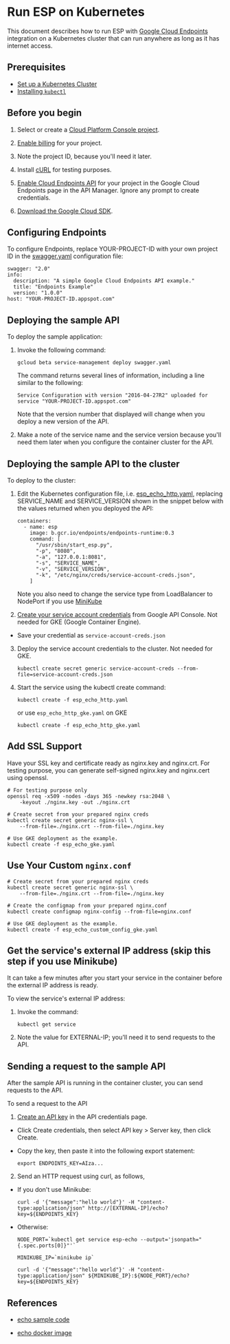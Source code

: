 # Run ESP on Kubernetes

This document describes how to run ESP with
[Google Cloud Endpoints](https://cloud.google.com/endpoints/) integration on a
Kubernetes cluster that can run anywhere as long as it has internet access.

## Prerequisites

* [Set up a Kubernetes Cluster](http://kubernetes.io/docs/getting-started-guides/)
* [Installing `kubectl`](http://kubernetes.io/docs/user-guide/prereqs/)

## Before you begin

1. Select or create a [Cloud Platform Console project](https://console.cloud.google.com/project).

2. [Enable billing](https://support.google.com/cloud/answer/6293499#enable-billing) for your project.

3. Note the project ID, because you'll need it later.

4. Install [cURL](https://curl.haxx.se/download.html) for testing purposes.

5. [Enable Cloud Endpoints API](https://console.cloud.google.com/apis/api/endpoints.googleapis.com/overview)
   for your project in the Google Cloud Endpoints page in the API Manager.
   Ignore any prompt to create credentials.

6. [Download the Google Cloud SDK](https://cloud.google.com/sdk/docs/quickstarts).

## Configuring Endpoints

To configure Endpoints, replace YOUR-PROJECT-ID with your own project ID in
the [swagger.yaml](swagger.yaml) configuration file:
    
   ```
   swagger: "2.0"
   info:
     description: "A simple Google Cloud Endpoints API example."
     title: "Endpoints Example"
     version: "1.0.0"
   host: "YOUR-PROJECT-ID.appspot.com"
   ```

## Deploying the sample API

To deploy the sample application:

1. Invoke the following command:

   ```
   gcloud beta service-management deploy swagger.yaml
   ```

   The command returns several lines of information, including a line similar to the following:

   ```
   Service Configuration with version "2016-04-27R2" uploaded for service "YOUR-PROJECT-ID.appspot.com"
   ```

   Note that the version number that displayed will change when you deploy a new
version of the API.

2. Make a note of the service name and the service version because you'll need
them later when you configure the container cluster for the API.

## Deploying the sample API to the cluster #

To deploy to the cluster:

1. Edit the Kubernetes configuration file,
i.e. [esp_echo_http.yaml](esp_echo_http.yaml),
replacing SERVICE_NAME and SERVICE_VERSION shown in the snippet below with the
values returned when you deployed the API:

   ```
   containers:
     - name: esp
       image: b.gcr.io/endpoints/endpoints-runtime:0.3
       command: [
         "/usr/sbin/start_esp.py",
         "-p", "8080",
         "-a", "127.0.0.1:8081",
         "-s", "SERVICE_NAME",
         "-v", "SERVICE_VERSION",
         "-k", "/etc/nginx/creds/service-account-creds.json",
       ]
   ```

   Note you also need to change the service type from LoadBalancer to NodePort
   if you use [MiniKube](http://kubernetes.io/docs/getting-started-guides/minikube/)

2. [Create your service account credentials](https://cloud.google.com/storage/docs/authentication#generating-a-private-key)
   from Google API Console. Not needed for GKE (Google Container Engine).

  * Save your credential as `service-account-creds.json`

3. Deploy the service account credentials to the cluster. Not needed for GKE.

   ```
   kubectl create secret generic service-account-creds --from-file=service-account-creds.json
   ```

4. Start the service using the kubectl create command:

   ```
   kubectl create -f esp_echo_http.yaml
   ```
   
   or use `esp_echo_http_gke.yaml` on GKE

   ```
   kubectl create -f esp_echo_http_gke.yaml
   ```

## Add SSL Support

Have your SSL key and certificate ready as nginx.key and nginx.crt.
For testing purpose, you can generate self-signed nginx.key and nginx.cert
using openssl.  

   ```
   # For testing purpose only
   openssl req -x509 -nodes -days 365 -newkey rsa:2048 \
       -keyout ./nginx.key -out ./nginx.crt

   # Create secret from your prepared nginx creds
   kubectl create secret generic nginx-ssl \
       --from-file=./nginx.crt --from-file=./nginx.key

   # Use GKE deployment as the example.
   kubectl create -f esp_echo_gke.yaml
   ```

## Use Your Custom `nginx.conf`

   ```
   # Create secret from your prepared nginx creds
   kubectl create secret generic nginx-ssl \
       --from-file=./nginx.crt --from-file=./nginx.key

   # Create the configmap from your prepared nginx.conf
   kubectl create configmap nginx-config --from-file=nginx.conf

   # Use GKE deployment as the example.
   kubectl create -f esp_echo_custom_config_gke.yaml
   ```

## Get the service's external IP address (skip this step if you use Minikube)

It can take a few minutes after you start your service in the container before
the external IP address is ready.

To view the service's external IP address:

1. Invoke the command:

   ```
   kubectl get service
   ```

2. Note the value for EXTERNAL-IP; you'll need it to send requests to the API.

## Sending a request to the sample API

After the sample API is running in the container cluster, you can send requests
to the API.

To send a request to the API

1. [Create an API key](https://console.cloud.google.com/apis/credentials)
   in the API credentials page.

  * Click Create credentials, then select API key > Server key, then click
    Create.

  * Copy the key, then paste it into the following export statement:

    ```
    export ENDPOINTS_KEY=AIza...
    ```

2. Send an HTTP request using curl, as follows,

  * If you don't use Minikube:

    ```
    curl -d '{"message":"hello world"}' -H "content-type:application/json" http://[EXTERNAL-IP]/echo?key=${ENDPOINTS_KEY}
    ```

  * Otherwise:

    ```
    NODE_PORT=`kubectl get service esp-echo --output='jsonpath="{.spec.ports[0]}"'`

    MINIKUBE_IP=`minikube ip`

    curl -d '{"message":"hello world"}' -H "content-type:application/json" ${MINIKUBE_IP}:${NODE_PORT}/echo?key=${ENDPOINTS_KEY}
    ```

## References

  * [echo sample code](https://github.com/GoogleCloudPlatform/python-docs-samples/tree/master/appengine/flexible/endpoints)

  * [echo docker image](https://github.com/GoogleCloudPlatform/python-docs-samples/blob/master/appengine/flexible/endpoints/Dockerfile.container-engine)
